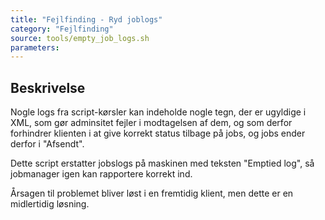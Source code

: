 ```yaml
---
title: "Fejlfinding - Ryd joblogs"
category: "Fejlfinding"
source: tools/empty_job_logs.sh
parameters:
---
```


## Beskrivelse
Nogle logs fra script-kørsler kan indeholde nogle tegn, der er ugyldige i XML, som gør adminsitet fejler i modtagelsen af dem, og som derfor forhindrer klienten i at give korrekt status tilbage på jobs, og jobs ender derfor i "Afsendt".

Dette script erstatter jobslogs på maskinen med teksten "Emptied log", så jobmanager igen kan rapportere korrekt ind.

Årsagen til problemet bliver løst i en fremtidig klient, men dette er en midlertidig løsning.